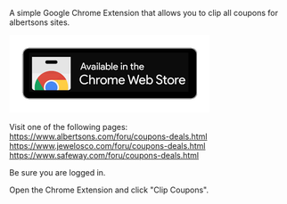 A simple Google Chrome Extension that allows you to clip all coupons for albertsons sites.

[<img src="images/chromewebstore.png">](https://chromewebstore.google.com/detail/for-u-coupon-clipper/nbflngeklgnigifhbmofccodlegmkpab)

Visit one of the following pages:<br>
https://www.albertsons.com/foru/coupons-deals.html<br>
https://www.jewelosco.com/foru/coupons-deals.html<br>
https://www.safeway.com/foru/coupons-deals.html

Be sure you are logged in.

Open the Chrome Extension and click "Clip Coupons".
